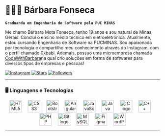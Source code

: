 # 👩🏻‍💻 Bárbara Fonseca

**`Graduanda em Engenharia de Software pela PUC MINAS`**

Me chamo Bárbara Mota Fonseca, tenho 19 anos e sou natural de Minas Gerais. Concluí o ensino médio técnico em eletroeletrônica. Atualmente, estou cursando Engenharia de Software na PUCMINAS. Sou apaixonada por tecnologia e compartilho meu conhecimento através do Instagram, com o perfil chamado [0xbabi](https://www.instagram.com/0xbabi/). Ademais,  possuo uma microempresa chamada [CodeWithBarbara](https://www.instagram.com/codewithbarbara/)na qual crio soluções em forma de softwares para diversos tipos de empresas e pessoas!

<div align="flex">

[![Instagram](https://img.shields.io/badge/%20Me%20siga%20no%20Instagram-ff69b4?style=for-the-badge&logo=instagram&logoColor=white)](https://www.instagram.com/codewithbarbara)
[![Stars](https://img.shields.io/badge/%20Estrelas-66cdaa?style=for-the-badge&logo=github&logoColor=white)](https://github.com/codewithbarbara?tab=repositories)
[![Followers](https://img.shields.io/badge/%20Seguidores-4682b4?style=for-the-badge&logo=github&logoColor=white)](https://github.com/codewithbarbara)

</div>

---

### 🖥️ Linguagens e Tecnologias

<div align="center">
<!-- FRONT-END -->
<img src="https://cdn.jsdelivr.net/gh/devicons/devicon/icons/html5/html5-original.svg" height="40" alt="HTML5 logo"  />
<img width="12" />
<img src="https://cdn.jsdelivr.net/gh/devicons/devicon/icons/css3/css3-original.svg" height="40" alt="CSS3 logo"  />
<img width="12" />
<img src="https://cdn.jsdelivr.net/gh/devicons/devicon/icons/bootstrap/bootstrap-original.svg" height="40" alt="Bootstrap logo"  />
<img width="12" />
<img src="https://cdn.jsdelivr.net/gh/devicons/devicon/icons/angularjs/angularjs-original.svg" height="40" alt="Angular logo"  />
<img width="12" />
<img src="https://cdn.jsdelivr.net/gh/devicons/devicon/icons/javascript/javascript-original.svg" height="40" alt="JavaScript logo"  />
<!-- BACK-END -->
<img width="12" />
<img src="https://cdn.jsdelivr.net/gh/devicons/devicon/icons/java/java-original.svg" height="40" alt="Java logo"  />
<img width="12" />
<img src="https://cdn.jsdelivr.net/gh/devicons/devicon/icons/c/c-original.svg" height="40" alt="C logo"  />
<img width="12" />
<img src="https://cdn.jsdelivr.net/gh/devicons/devicon/icons/cplusplus/cplusplus-original.svg" height="40" alt="C++ logo"  />
<img width="12" />
<img src="https://cdn.jsdelivr.net/gh/devicons/devicon/icons/php/php-original.svg" height="40" alt="PHP logo"  />
<!-- FERRAMENTAS -->
<img width="12" />
<img src="https://cdn.jsdelivr.net/gh/devicons/devicon/icons/git/git-original.svg" height="40" alt="Git logo"  />
<img width="12" />
<img src="https://cdn.jsdelivr.net/gh/devicons/devicon/icons/mysql/mysql-original.svg" height="40" alt="MySQL logo"  />
<img width="12" />
<img src="https://cdn.jsdelivr.net/gh/devicons/devicon/icons/figma/figma-original.svg" height="40" alt="Figma logo"  />
<img width="12" />
<img src="https://cdn.jsdelivr.net/gh/devicons/devicon/icons/wordpress/wordpress-plain.svg" height="40" alt="WordPress logo"  />

</div>

---


